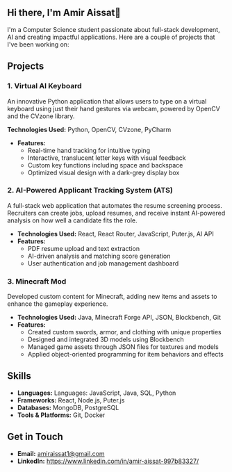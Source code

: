 ## Hi there, I'm Amir Aissat👋

I'm a Computer Science student passionate about full-stack development, AI and creating impactful applications. Here are a couple of projects that I've been working on:

## Projects

### 1. Virtual AI Keyboard
An innovative Python application that allows users to type on a virtual keyboard using just their hand gestures via webcam, powered by OpenCV and the CVzone library.

**Technologies Used:** Python, OpenCV, CVzone, PyCharm
- **Features:**
  - Real-time hand tracking for intuitive typing
  - Interactive, translucent letter keys with visual feedback
  - Custom key functions including space and backspace
  - Optimized visual design with a dark-grey display box
 
### 2. AI-Powered Applicant Tracking System (ATS) 
A full-stack web application that automates the resume screening process. Recruiters can create jobs, upload resumes, and receive instant AI-powered analysis on how well a candidate fits the role.

- **Technologies Used:** React, React Router, JavaScript, Puter.js, AI API
- **Features:**
  - PDF resume upload and text extraction
  - AI-driven analysis and matching score generation
  - User authentication and job management dashboard

### 3. Minecraft Mod
Developed custom content for Minecraft, adding new items and assets to enhance the gameplay experience.

- **Technologies Used:** Java, Minecraft Forge API, JSON, Blockbench, Git
- **Features:**
  - Created custom swords, armor, and clothing with unique properties
  - Designed and integrated 3D models using Blockbench
  - Managed game assets through JSON files for textures and models
  - Applied object-oriented programming for item behaviors and effects


## Skills

- **Languages:** Languages: JavaScript, Java, SQL, Python
- **Frameworks:** React, Node.js, Puter.js
- **Databases:** MongoDB, PostgreSQL
- **Tools & Platforms:** Git, Docker



## Get in Touch

- **Email:** amiraissat1@gmail.com
- **LinkedIn:** https://www.linkedin.com/in/amir-aissat-997b83327/

<!--
**AmirAissat/AmirAissat** is a ✨ _special_ ✨ repository because its `README.md` (this file) appears on your GitHub profile.

Here are some ideas to get you started:

- 🔭 I’m currently working on ...
- 🌱 I’m currently learning ...
- 👯 I’m looking to collaborate on ...
- 🤔 I’m looking for help with ...
- 💬 Ask me about ...
- 📫 How to reach me: ...
- 😄 Pronouns: ...
- ⚡ Fun fact: ...
-->
